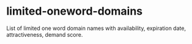 # limited-oneword-domains
List of limited one word domain names with availability, expiration date, attractiveness, demand score.
